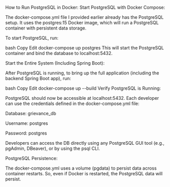 How to Run PostgreSQL in Docker:
Start PostgreSQL with Docker Compose:

The docker-compose.yml file I provided earlier already has the PostgreSQL setup. It uses the postgres:15 Docker image, which will run a PostgreSQL container with persistent data storage.

To start PostgreSQL, run:

bash
Copy
Edit
docker-compose up postgres
This will start the PostgreSQL container and bind the database to localhost:5432.

Start the Entire System (Including Spring Boot):

After PostgreSQL is running, to bring up the full application (including the backend Spring Boot app), run:

bash
Copy
Edit
docker-compose up --build
Verify PostgreSQL is Running:

PostgreSQL should now be accessible at localhost:5432. Each developer can use the credentials defined in the docker-compose.yml file:

Database: grievance_db

Username: postgres

Password: postgres

Developers can access the DB directly using any PostgreSQL GUI tool (e.g., pgAdmin, DBeaver), or by using the psql CLI.

PostgreSQL Persistence:

The docker-compose.yml uses a volume (pgdata) to persist data across container restarts. So, even if Docker is restarted, the PostgreSQL data will persist.

